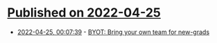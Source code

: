# [Published on 2022-04-25](index.md)

* [2022-04-25, 00:07:39](https://news.ycombinator.com/item?id=31149463) - [BYOT: Bring your own team for new-grads](https://byot.app/#byot)
